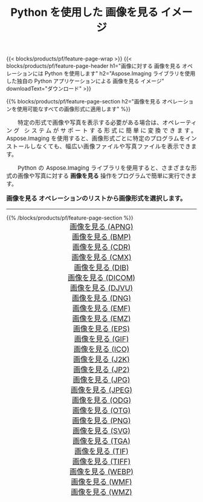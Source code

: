﻿---
title: Python を使用した 画像を見る イメージ 
weight: 3920
url: /ja/python-net/viewer/ 
lang: ja
langdirlevel: 2
locales: zh-hans,ja,it,ru,de,es,fr,nl,id,lt,pl,pt,vi,tr,ko,zh-hant,ar,hi,th,sv,cs,uk,he
description: 独自の Python アプリケーションとサーバー API を使用して、Aspose.Imaging ライブラリを 画像を見る の画像と写真に適用します。
---

{{< blocks/products/pf/feature-page-wrap >}}
{{< blocks/products/pf/feature-page-header h1="画像に対する 画像を見る オペレーションには Python を使用します" h2="Aspose.Imaging ライブラリを使用した独自の Python アプリケーションによる 画像を見る イメージ" downloadText="ダウンロード" >}}


{{% blocks/products/pf/feature-page-section  h2="画像を見る オペレーションを使用可能なすべての画像形式に適用します" %}}
<p align="justify" style="text-indent:2em;font-size:15px;">
特定の形式で画像や写真を表示する必要がある場合は、オペレーティング システムがサポートする形式に簡単に変換できます。 Aspose.Imaging を使用すると、画像形式ごとに特定のプログラムをインストールしなくても、幅広い画像ファイルや写真ファイルを表示できます。
</p>
<p align="justify" style="text-indent:2em;font-size:15px;">
Python の Aspose.Imaging ライブラリを使用すると、さまざまな形式の画像や写真に対する <b>画像を見る</b> 操作をプログラムで簡単に実行できます。
</p>
<h3 style="margin-top:16px;">
画像を見る オペレーションのリストから画像形式を選択します。
</h3>
<hr/>
{{% /blocks/products/pf/feature-page-section %}}
<div class="container-fluid productfamilypage bg-gray">
    <div class="convertypes bg-gray agp-content section">
        <div class="container">
		<div class="row other-converters" style="gap: 10px;font-size: 19px;text-align:center;">
		    <div class='col-md-3 other-converter remove-lp remove-rp'><a href="/imaging/ja/python-net/viewer/apng/" style="padding:15px;">画像を見る (APNG)</a></div><div class='col-md-3 other-converter remove-lp remove-rp'><a href="/imaging/ja/python-net/viewer/bmp/" style="padding:15px;">画像を見る (BMP)</a></div><div class='col-md-3 other-converter remove-lp remove-rp'><a href="/imaging/ja/python-net/viewer/cdr/" style="padding:15px;">画像を見る (CDR)</a></div><div class='col-md-3 other-converter remove-lp remove-rp'><a href="/imaging/ja/python-net/viewer/cmx/" style="padding:15px;">画像を見る (CMX)</a></div><div class='col-md-3 other-converter remove-lp remove-rp'><a href="/imaging/ja/python-net/viewer/dib/" style="padding:15px;">画像を見る (DIB)</a></div><div class='col-md-3 other-converter remove-lp remove-rp'><a href="/imaging/ja/python-net/viewer/dicom/" style="padding:15px;">画像を見る (DICOM)</a></div><div class='col-md-3 other-converter remove-lp remove-rp'><a href="/imaging/ja/python-net/viewer/djvu/" style="padding:15px;">画像を見る (DJVU)</a></div><div class='col-md-3 other-converter remove-lp remove-rp'><a href="/imaging/ja/python-net/viewer/dng/" style="padding:15px;">画像を見る (DNG)</a></div><div class='col-md-3 other-converter remove-lp remove-rp'><a href="/imaging/ja/python-net/viewer/emf/" style="padding:15px;">画像を見る (EMF)</a></div><div class='col-md-3 other-converter remove-lp remove-rp'><a href="/imaging/ja/python-net/viewer/emz/" style="padding:15px;">画像を見る (EMZ)</a></div><div class='col-md-3 other-converter remove-lp remove-rp'><a href="/imaging/ja/python-net/viewer/eps/" style="padding:15px;">画像を見る (EPS)</a></div><div class='col-md-3 other-converter remove-lp remove-rp'><a href="/imaging/ja/python-net/viewer/gif/" style="padding:15px;">画像を見る (GIF)</a></div><div class='col-md-3 other-converter remove-lp remove-rp'><a href="/imaging/ja/python-net/viewer/ico/" style="padding:15px;">画像を見る (ICO)</a></div><div class='col-md-3 other-converter remove-lp remove-rp'><a href="/imaging/ja/python-net/viewer/j2k/" style="padding:15px;">画像を見る (J2K)</a></div><div class='col-md-3 other-converter remove-lp remove-rp'><a href="/imaging/ja/python-net/viewer/jp2/" style="padding:15px;">画像を見る (JP2)</a></div><div class='col-md-3 other-converter remove-lp remove-rp'><a href="/imaging/ja/python-net/viewer/jpg/" style="padding:15px;">画像を見る (JPG)</a></div><div class='col-md-3 other-converter remove-lp remove-rp'><a href="/imaging/ja/python-net/viewer/jpeg/" style="padding:15px;">画像を見る (JPEG)</a></div><div class='col-md-3 other-converter remove-lp remove-rp'><a href="/imaging/ja/python-net/viewer/odg/" style="padding:15px;">画像を見る (ODG)</a></div><div class='col-md-3 other-converter remove-lp remove-rp'><a href="/imaging/ja/python-net/viewer/otg/" style="padding:15px;">画像を見る (OTG)</a></div><div class='col-md-3 other-converter remove-lp remove-rp'><a href="/imaging/ja/python-net/viewer/png/" style="padding:15px;">画像を見る (PNG)</a></div><div class='col-md-3 other-converter remove-lp remove-rp'><a href="/imaging/ja/python-net/viewer/svg/" style="padding:15px;">画像を見る (SVG)</a></div><div class='col-md-3 other-converter remove-lp remove-rp'><a href="/imaging/ja/python-net/viewer/tga/" style="padding:15px;">画像を見る (TGA)</a></div><div class='col-md-3 other-converter remove-lp remove-rp'><a href="/imaging/ja/python-net/viewer/tif/" style="padding:15px;">画像を見る (TIF)</a></div><div class='col-md-3 other-converter remove-lp remove-rp'><a href="/imaging/ja/python-net/viewer/tiff/" style="padding:15px;">画像を見る (TIFF)</a></div><div class='col-md-3 other-converter remove-lp remove-rp'><a href="/imaging/ja/python-net/viewer/webp/" style="padding:15px;">画像を見る (WEBP)</a></div><div class='col-md-3 other-converter remove-lp remove-rp'><a href="/imaging/ja/python-net/viewer/wmf/" style="padding:15px;">画像を見る (WMF)</a></div><div class='col-md-3 other-converter remove-lp remove-rp'><a href="/imaging/ja/python-net/viewer/wmz/" style="padding:15px;">画像を見る (WMZ)</a></div>
                </div>
        </div>
    </div>
</div>
<br/>

